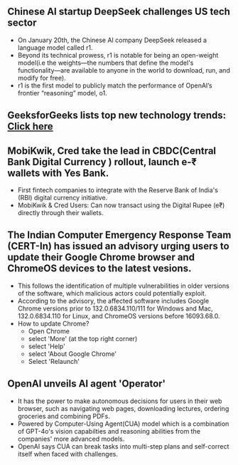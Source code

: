 ## Chinese AI startup DeepSeek challenges US tech sector
- On January 20th, the Chinese AI company DeepSeek released a language model called r1.
- Beyond its technical prowess, r1 is notable for being an open-weight model(i.e the weights—the numbers that define the model's functionality—are available to anyone in the world to download, run, and modify for free).
- r1 is the first model to publicly match the performance of OpenAI’s frontier “reasoning” model, o1.
## GeeksforGeeks lists top new technology trends: [Click here](https://www.geeksforgeeks.org/top-new-technology-trends/?utm_source=chatgpt.com)
## MobiKwik, Cred take the lead in CBDC(Central Bank Digital Currency ) rollout, launch e-₹ wallets with Yes Bank.
- First fintech companies to integrate with the Reserve Bank of India's (RBI) digital currency initiative.
- MobiKwik & Cred Users: Can now transact using the Digital Rupee (e₹) directly through their wallets.
## The Indian Computer Emergency Response Team (CERT-In) has issued an advisory urging users to update their Google Chrome browser and ChromeOS devices to the latest vesions. 
- This follows the identification of multiple vulnerabilities in older versions of the software, which malicious actors could potentially exploit.
- According to the advisory, the affected software includes Google Chrome versions prior to 132.0.6834.110/111 for Windows and Mac, 132.0.6834.110 for Linux, and ChromeOS versions before 16093.68.0.
- How to update Chrome?
  - Open Chrome
  - select 'More' (at the top right corner)
  - select 'Help'
  - select 'About Google Chrome'
  - Select 'Relaunch'
## OpenAI unveils AI agent 'Operator'
- It has the power to make autonomous decisions for users in their web browser, such as navigating web pages, downloading lectures, ordering groceries and combining PDFs.
- Powered by Computer-Using Agent(CUA) model which is a combination of GPT-4o's vision capabilties and reasoning abilities from the companies' more advanced models.
- OpenAI says CUA can break tasks into multi-step plans and self-correct itself when faced with challenges.
